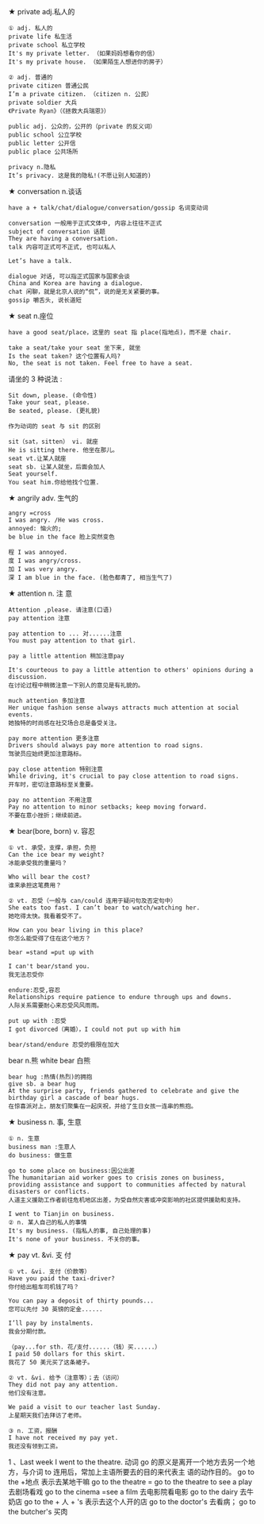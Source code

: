 ★ private adj.私人的
```
① adj. 私人的
private life 私生活
private school 私立学校
It's my private letter. （如果妈妈想看你的信）
It's my private house. （如果陌生人想进你的房子）

② adj. 普通的
private citizen 普通公民
I’m a private citizen. （citizen n. 公民）
private soldier 大兵
《Private Ryan》（《拯救大兵瑞恩》）
```
```
public adj. 公众的，公开的（private 的反义词）
public school 公立学校
public letter 公开信
public place 公共场所
```
```
privacy n.隐私
It’s privacy. 这是我的隐私!(不愿让别人知道的)
```
★ conversation n.谈话  
```  
have a + talk/chat/dialogue/conversation/gossip 名词变动词  
```
```
conversation 一般用于正式文体中, 内容上往往不正式
subject of conversation 话题
They are having a conversation.
talk 内容可正式可不正式, 也可以私人  
```
`Let’s have a talk.`
```
dialogue 对话, 可以指正式国家与国家会谈
China and Korea are having a dialogue.
chat 闲聊，就是北京人说的“侃”，说的是无关紧要的事。
gossip 嚼舌头, 说长道短
```

★ seat n.座位
```
have a good seat/place，这里的 seat 指 place(指地点)，而不是 chair.
```
```
take a seat/take your seat 坐下来, 就坐
Is the seat taken? 这个位置有人吗?
No, the seat is not taken. Feel free to have a seat.
```
请坐的 3 种说法 :
```
Sit down, please. (命令性)
Take your seat, please.
Be seated, please. (更礼貌)
```
`作为动词的 seat 与 sit 的区别`
```
sit（sat，sitten） vi. 就座
He is sitting there. 他坐在那儿。
seat vt.让某人就座
seat sb. 让某人就坐，后面会加人
Seat yourself.
You seat him.你给他找个位置.
```
★ angrily adv. 生气的
```
angry =cross
I was angry. /He was cross.
annoyed: 恼火的;
be blue in the face 脸上突然变色
```
```
程 I was annoyed.
度 I was angry/cross.
加 I was very angry.
深 I am blue in the face. (脸色都青了, 相当生气了)
```
★ attention n. 注 意
```
Attention ,please. 请注意(口语)
pay attention 注意

pay attention to ... 对......注意
You must pay attention to that girl.

pay a little attention 稍加注意pay

It's courteous to pay a little attention to others' opinions during a discussion.
在讨论过程中稍微注意一下别人的意见是有礼貌的。

much attention 多加注意
Her unique fashion sense always attracts much attention at social events.
她独特的时尚感在社交场合总是备受关注。

pay more attention 更多注意
Drivers should always pay more attention to road signs.
驾驶员应始终更加注意路标。

pay close attention 特别注意
While driving, it's crucial to pay close attention to road signs.
开车时，密切注意路标至关重要。

pay no attention 不用注意
Pay no attention to minor setbacks; keep moving forward.
不要在意小挫折；继续前进。
```
★ bear(bore, born) v. 容忍
```
① vt. 承受，支撑，承担，负担
Can the ice bear my weight?
冰能承受我的重量吗？

Who will bear the cost? 
谁来承担这笔费用？

② vt. 忍受（一般与 can/could 连用于疑问句及否定句中）
She eats too fast. I can’t bear to watch/watching her.
她吃得太快。我看着受不了。

How can you bear living in this place?
你怎么能受得了住在这个地方？
```
`bear =stand =put up with`
```
I can't bear/stand you.
我无法忍受你

endure:忍受,容忍
Relationships require patience to endure through ups and downs.
人际关系需要耐心来忍受风风雨雨。

put up with :忍受
I got divorced（离婚），I could not put up with him

bear/stand/endure 忍受的极限在加大
```
bear n.熊 white bear 白熊
```
bear hug :热情(热烈)的拥抱
give sb. a bear hug
At the surprise party, friends gathered to celebrate and give the birthday girl a cascade of bear hugs.
在惊喜派对上，朋友们聚集在一起庆祝，并给了生日女孩一连串的熊抱。
```
★ business n. 事, 生意
```
① n. 生意
business man :生意人
do business: 做生意

go to some place on business:因公出差
The humanitarian aid worker goes to crisis zones on business, providing assistance and support to communities affected by natural disasters or conflicts.
人道主义援助工作者前往危机地区出差，为受自然灾害或冲突影响的社区提供援助和支持。

I went to Tianjin on business.
② n. 某人自己的私人的事情
It's my business. (指私人的事, 自己处理的事)
It's none of your business. 不关你的事。
```
★ pay vt. &vi. 支 付
```
① vt. &vi. 支付（价款等）
Have you paid the taxi-driver?
你付给出租车司机钱了吗？

You can pay a deposit of thirty pounds... 
您可以先付 30 英镑的定金......

I’ll pay by instalments.
我会分期付款。

（pay...for sth. 花/支付......（钱）买......）
I paid 50 dollars for this skirt. 
我花了 50 美元买了这条裙子。

② vt. &vi. 给予（注意等）；去（访问）
They did not pay any attention.
他们没有注意。

We paid a visit to our teacher last Sunday. 
上星期天我们去拜访了老师。

③ n. 工资，报酬
I have not received my pay yet. 
我还没有领到工资。

```
1 、Last week I went to the theatre.
动词 go 的原义是离开一个地方去另一个地方，与介词 to 连用后，常加上主语所要去的目的来代表主
语的动作目的。
go to the +地点 表示去某地干嘛
go to the theatre = go to the theatre to see a play 去剧场看戏
go to the cinema =see a film 去电影院看电影
go to the dairy 去牛奶店
go to the + 人 + 's 表示去这个人开的店
go to the doctor's 去看病；
go to the butcher's 买肉
```